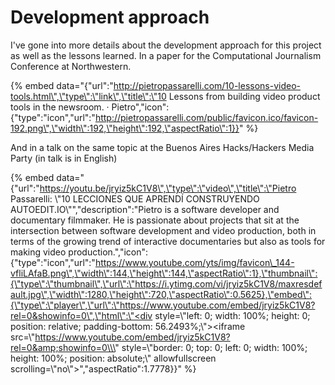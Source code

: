 # Development approach

I've gone into more details about the development approach for this project as well as the lessons learned. In a paper for the Computational Journalism Conference at Northwestern. 

{% embed data="{\"url\":\"http://pietropassarelli.com/10-lessons-video-tools.html\",\"type\":\"link\",\"title\":\"10 Lessons from building video product tools in the newsroom. · Pietro\",\"icon\":{\"type\":\"icon\",\"url\":\"http://pietropassarelli.com/public/favicon.ico/favicon-192.png\",\"width\":192,\"height\":192,\"aspectRatio\":1}}" %}

And in a talk on the same topic at the Buenos Aires Hacks/Hackers Media Party \(in talk is in English\)

{% embed data="{\"url\":\"https://youtu.be/jryiz5kC1V8\",\"type\":\"video\",\"title\":\"Pietro Passarelli: \\\"10 LECCIONES QUE APRENDÍ CONSTRUYENDO AUTOEDIT.IO\\\"\",\"description\":\"Pietro is a software developer and documentary filmmaker. He is passionate about projects that sit at the intersection between software development and video production, both in terms of the growing trend of interactive documentaries but also as tools for making video production.\",\"icon\":{\"type\":\"icon\",\"url\":\"https://www.youtube.com/yts/img/favicon\_144-vfliLAfaB.png\",\"width\":144,\"height\":144,\"aspectRatio\":1},\"thumbnail\":{\"type\":\"thumbnail\",\"url\":\"https://i.ytimg.com/vi/jryiz5kC1V8/maxresdefault.jpg\",\"width\":1280,\"height\":720,\"aspectRatio\":0.5625},\"embed\":{\"type\":\"player\",\"url\":\"https://www.youtube.com/embed/jryiz5kC1V8?rel=0&showinfo=0\",\"html\":\"<div style=\\\"left: 0; width: 100%; height: 0; position: relative; padding-bottom: 56.2493%;\\\"><iframe src=\\\"https://www.youtube.com/embed/jryiz5kC1V8?rel=0&amp;showinfo=0\\\" style=\\\"border: 0; top: 0; left: 0; width: 100%; height: 100%; position: absolute;\\\" allowfullscreen scrolling=\\\"no\\\"></iframe></div>\",\"aspectRatio\":1.7778}}" %}

## 

